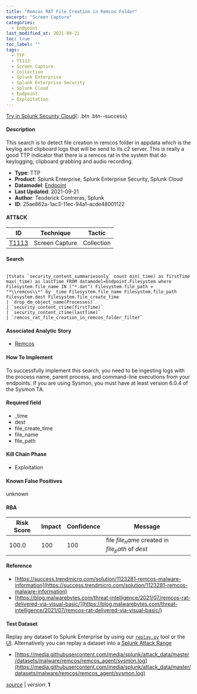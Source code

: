 ```yaml
---
title: "Remcos RAT File Creation in Remcos Folder"
excerpt: "Screen Capture"
categories:
  - Endpoint
last_modified_at: 2021-09-21
toc: true
toc_label: ""
tags:
  - TTP
  - T1113
  - Screen Capture
  - Collection
  - Splunk Enterprise
  - Splunk Enterprise Security
  - Splunk Cloud
  - Endpoint
  - Exploitation
---
```




[Try in Splunk Security Cloud](https://www.splunk.com/en_us/cyber-security.html){: .btn .btn--success}

#### Description

This search is to detect file creation in remcos folder in appdata which is the keylog and clipboard logs that will be send to its c2 server. This is really a good TTP indicator that there is a remcos rat in the system that do keylogging, clipboard grabbing and audio recording.

- **Type**: TTP
- **Product**: Splunk Enterprise, Splunk Enterprise Security, Splunk Cloud
- **Datamodel**: [Endpoint](https://docs.splunk.com/Documentation/CIM/latest/User/Endpoint)
- **Last Updated**: 2021-09-21
- **Author**: Teoderick Contreras, Splunk
- **ID**: 25ae862a-1ac3-11ec-94a1-acde48001122


#### ATT&CK

| ID          | Technique   | Tactic         |
| ----------- | ----------- | -------------- |
| [T1113](https://attack.mitre.org/techniques/T1113/) | Screen Capture | Collection |



#### Search

```

|tstats `security_content_summariesonly` count min(_time) as firstTime max(_time) as lastTime FROM datamodel=Endpoint.Filesystem where Filesystem.file_name IN ("*.dat") Filesystem.file_path = "*\\remcos\\*" by _time Filesystem.file_name Filesystem.file_path Filesystem.dest Filesystem.file_create_time 
| `drop_dm_object_name(Processes)` 
| `security_content_ctime(firstTime)` 
| `security_content_ctime(lastTime)` 
| `remcos_rat_file_creation_in_remcos_folder_filter`
```

#### Associated Analytic Story
* [Remcos](/stories/remcos)


#### How To Implement
To successfully implement this search, you need to be ingesting logs with the process name, parent process, and command-line executions from your endpoints. If you are using Sysmon, you must have at least version 6.0.4 of the Sysmon TA.

#### Required field
* _time
* dest
* file_create_time
* file_name
* file_path


#### Kill Chain Phase
* Exploitation


#### Known False Positives
unknown



#### RBA

| Risk Score  | Impact      | Confidence   | Message      |
| ----------- | ----------- |--------------|--------------|
| 100.0 | 100 | 100 | file $file_name$ created in $file_path$ of $dest$ |



#### Reference

* [https://success.trendmicro.com/solution/1123281-remcos-malware-information](https://success.trendmicro.com/solution/1123281-remcos-malware-information)
* [https://blog.malwarebytes.com/threat-intelligence/2021/07/remcos-rat-delivered-via-visual-basic/](https://blog.malwarebytes.com/threat-intelligence/2021/07/remcos-rat-delivered-via-visual-basic/)



#### Test Dataset
Replay any dataset to Splunk Enterprise by using our [`replay.py`](https://github.com/splunk/attack_data#using-replaypy) tool or the [UI](https://github.com/splunk/attack_data#using-ui).
Alternatively you can replay a dataset into a [Splunk Attack Range](https://github.com/splunk/attack_range#replay-dumps-into-attack-range-splunk-server)

* [https://media.githubusercontent.com/media/splunk/attack_data/master/datasets/malware/remcos/remcos_agent/sysmon.log](https://media.githubusercontent.com/media/splunk/attack_data/master/datasets/malware/remcos/remcos_agent/sysmon.log)



[*source*](https://github.com/splunk/security_content/tree/develop/detections/endpoint/remcos_rat_file_creation_in_remcos_folder.yml) \| *version*: **1**